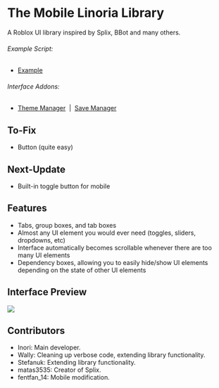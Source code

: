# The Mobile Linoria Library
A Roblox UI library inspired by Splix, BBot and many others.

###### Example Script: 
* [Example](Example.lua)

###### Interface Addons:
* [Theme Manager](addons/ThemeManager.lua)&nbsp;&nbsp;|&nbsp;&nbsp;[Save Manager](addons/SaveManager.lua) 

## To-Fix
- Button (quite easy)

## Next-Update
- Built-in toggle button for mobile

## Features
- Tabs, group boxes, and tab boxes
- Almost any UI element you would ever need (toggles, sliders, dropdowns, etc)
- Interface automatically becomes scrollable whenever there are too many UI elements
- Dependency boxes, allowing you to easily hide/show UI elements depending on the state of other UI elements

## Interface Preview
<img src="https://i.imgur.com/qs0Hqc6.png" />

## Contributors
- Inori: Main developer.
- Wally: Cleaning up verbose code, extending library functionality.
- Stefanuk: Extending library functionality.
- matas3535: Creator of Splix.
- fentfan_14: Mobile modification.
